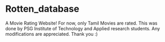 # Rotten_database
A Movie Rating Website! For now, only Tamil Movies are rated. This was done by PSG Institute of Technology and Applied research students.
Any modifications are appreciated.
Thank you :)

